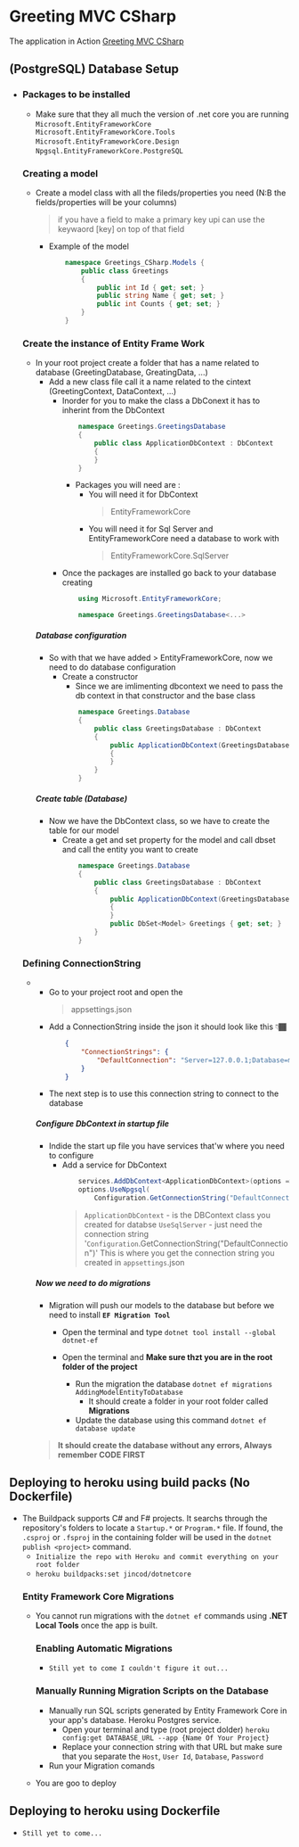 # Greeting MVC CSharp
The application in Action [Greeting MVC CSharp](https://grettingappcsharp.herokuapp.com/)

## (PostgreSQL) Database Setup
-   
    ### Packages to be installed
    - Make sure that they all much the version of .net core you are running 
        ``` Microsoft.EntityFrameworkCore ```
        ```  Microsoft.EntityFrameworkCore.Tools```
        ``` Microsoft.EntityFrameworkCore.Design ```
        ``` Npgsql.EntityFrameworkCore.PostgreSQL ```

    ### Creating a model
    - Create a model class with all the fileds/properties you need (N:B the fields/properties will be your columns)
        > if you have a field to make a primary key upi can use the keywaord [key] on top of that field
        - Example of the model
            ```C#
                namespace Greetings_CSharp.Models {
                    public class Greetings
                    {
                        public int Id { get; set; }
                        public string Name { get; set; }
                        public int Counts { get; set; }
                    }
                }
            ```

    ### Create the instance of Entity Frame Work
    - In your root project create a folder that has a name related to database (GreetingDatabase, GreatingData, ...)        
        - Add a new class file call it a name related to the cintext (GreetingContext, DataContext, ...)
            - Inorder for you to make the class a DbConext it has to inherint from the DbContext
                ```C#
                    namespace Greetings.GreetingsDatabase
                    {
                        public class ApplicationDbContext : DbContext
                        {
                        }
                    }
                ```
                - Packages you will need are :
                    - You will need it for DbContext
                        > EntityFrameworkCore
                    - You will need it for Sql Server and EntityFrameworkCore need a database to work with
                        > EntityFrameworkCore.SqlServer
            - Once the packages are installed go back to your database creating
                ```C#
                    using Microsoft.EntityFrameworkCore;

                    namespace Greetings.GreetingsDatabase<...>
                ```
        ##### Database configuration
        - So with that we have added > EntityFrameworkCore, now we need to do database configuration
            - Create a constructor
                - Since we are imlimenting dbcontext we need to pass the db context in that constructor and the base class
                ```C#
                    namespace Greetings.Database
                    {
                        public class GreetingsDatabase : DbContext
                        {
                            public ApplicationDbContext(GreetingsDatabase<GreetingsDatabase> options) : base(options)
                            {
                            }
                        }
                    }
                ```
        ##### Create table (Database)
        - Now we have the DbContext class, so we have to create the table for our model
            - Create a get and set property for the model and call dbset and call the entity you want to create
                ```C#
                    namespace Greetings.Database
                    {
                        public class GreetingsDatabase : DbContext
                        {
                            public ApplicationDbContext(GreetingsDatabase<GreetingsDatabase> options) : base(options)
                            {
                            }
                            public DbSet<Model> Greetings { get; set; }
                        }
                    }
                ```
        
    ### Defining ConnectionString
    - 
        - Go to your project root and open the
            > appsettings.json
        - Add  a ConnectionString inside the json it should look like this 👇🏾
            ```JSON
                {
                    "ConnectionStrings": {
                        "DefaultConnection": "Server=127.0.0.1;Database=myDataBase;Port:5432;User Id=myUsername; Password=myPassword;;"
                    }
                }
            ```
        - The next step is to use this connection string to connect to the database
        ##### Configure DbContext in startup file
        - Indide the start up file you have services that'w where you need to configure
            - Add a service for DbContext
                ```C#
                    services.AddDbContext<ApplicationDbContext>(options =>
                    options.UseNpgsql(
                        Configuration.GetConnectionString("DefaultConnection")));
                ```
                > `ApplicationDbContext` - is the DBContext class you created for databse
                > `UseSqlServer` - just need the connection string
                > '`Configuration`.GetConnectionString("DefaultConnection")' This is where you get the connection string you created in `appsettings`.json
        
        ##### Now we need to do migrations
        - Migration will push our models to the database but before we need to install <b>`EF Migration Tool`</b>
            - Open the terminal and type
                ``` dotnet tool install --global dotnet-ef ```

            - Open the terminal and <b>Make sure thzt you are in the root folder of the project</b>
                - Run the migration the database
                    ``` dotnet ef migrations AddingModelEntityToDatabase ```
                    - It should create a folder in your root folder called <b>Migrations</b>
                - Update the database  using this command
                ``` dotnet ef database update ```

        > <b>It should create the database without any errors, Always remember CODE FIRST</b>   

## Deploying to heroku using build packs (No Dockerfile)
- The Buildpack supports C# and F# projects. It searchs through the repository's folders to locate a `Startup.*` or `Program.*` file. If found, the `.csproj` or `.fsproj` in the containing folder will be used in the `dotnet publish <project>` command.
    - `Initialize the repo with Heroku and commit everything on your root folder`
    - ``` heroku buildpacks:set jincod/dotnetcore ```
    ### Entity Framework Core Migrations
    - You cannot run migrations with the `dotnet ef` commands using **.NET Local Tools** once the app is built.
        ### Enabling Automatic Migrations
        - `Still yet to come I couldn't figure it out...`
        
        ### Manually Running Migration Scripts on the Database
        -  Manually run SQL scripts generated by Entity Framework Core in your app's database. Heroku Postgres service.
            - Open your terminal and type (root project dolder)
                `heroku config:get DATABASE_URL --app {Name Of Your Project}`
            - Replace your connection string with that URL but make sure that you separate the `Host`, `User Id`, `Database`, `Password`
        - Run your Migration comands
    - You are goo to deploy

## Deploying to heroku using Dockerfile
- `Still yet to come...`
